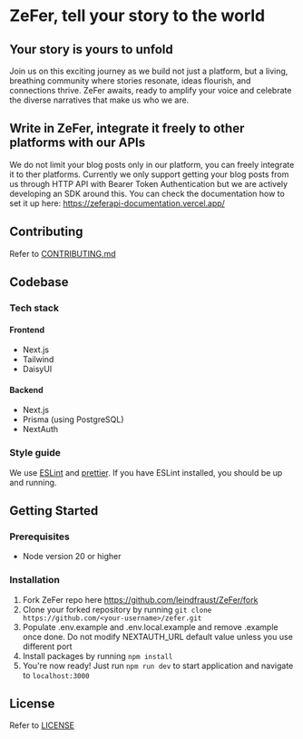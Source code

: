 # ZeFer, tell your story to the world

## Your story is yours to unfold

Join us on this exciting journey as we build not just a platform, but a living, breathing community where stories resonate, ideas flourish, and connections thrive. ZeFer awaits, ready to amplify your voice and celebrate the diverse narratives that make us who we are.

## Write in ZeFer, integrate it freely to other platforms with our APIs

We do not limit your blog posts only in our platform, you can freely integrate it to ther platforms. Currently we only support getting your blog posts from us through HTTP API with Bearer Token Authentication but we are actively developing an SDK around this. You can check the documentation how to set it up here: <https://zeferapi-documentation.vercel.app/>

## Contributing

Refer to [CONTRIBUTING.md](CONTRIBUTING.md)

## Codebase

### Tech stack

#### Frontend

-   Next.js
-   Tailwind
-   DaisyUI

#### Backend

-   Next.js
-   Prisma (using PostgreSQL)
-   NextAuth

### Style guide

We use [ESLint](https://eslint.org/) and [prettier](https://github.com/prettier/prettier). If you have ESLint installed, you should be up and running.

## Getting Started

### Prerequisites

-   Node version 20 or higher

### Installation

1. Fork ZeFer repo here <https://github.com/leindfraust/ZeFer/fork>
2. Clone your forked repository by running `git clone https://github.com/<your-username>/zefer.git`
3. Populate .env.example and .env.local.example and remove .example once done. Do not modify NEXTAUTH_URL default value unless you use different port
4. Install packages by running `npm install`
5. You're now ready! Just run `npm run dev` to start application and navigate to `localhost:3000`

## License

Refer to [LICENSE](LICENSE)
